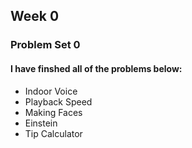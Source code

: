 ## Week 0
### Problem Set 0
#### I have finshed all of the problems below:
- Indoor Voice
- Playback Speed
- Making Faces
- Einstein
- Tip Calculator
 
